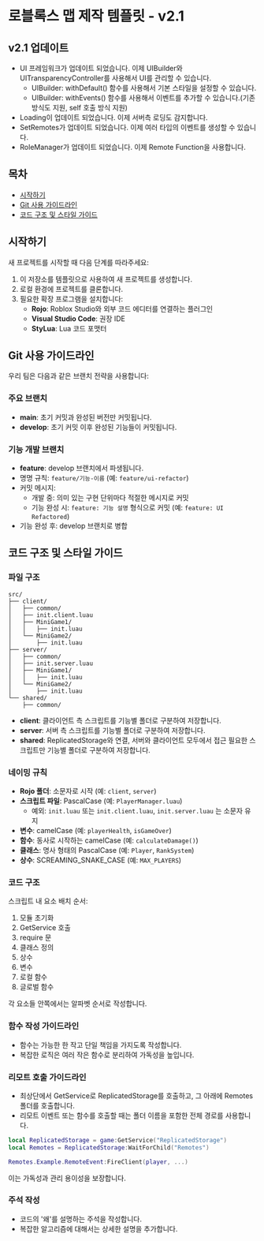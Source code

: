 # 로블록스 맵 제작 템플릿 - v2.1

## v2.1 업데이트

- UI 프레임워크가 업데이트 되었습니다. 이제 UIBuilder와 UITransparencyController를 사용해서 UI를 관리할 수 있습니다.
  - UIBuilder: withDefault() 함수를 사용해서 기본 스타일을 설정할 수 있습니다.
  - UIBuilder: withEvents() 함수를 사용해서 이벤트를 추가할 수 있습니다.(기존 방식도 지원, self 호출 방식 지원)
- Loading이 업데이트 되었습니다. 이제 서버측 로딩도 감지합니다.
- SetRemotes가 업데이트 되었습니다. 이제 여러 타입의 이벤트를 생성할 수 있습니다.
- RoleManager가 업데이트 되었습니다. 이제 Remote Function을 사용합니다.

## 목차

- [시작하기](#시작하기)
- [Git 사용 가이드라인](#git-사용-가이드라인)
- [코드 구조 및 스타일 가이드](#코드-구조-및-스타일-가이드)

## 시작하기

새 프로젝트를 시작할 때 다음 단계를 따라주세요:

1. 이 저장소를 템플릿으로 사용하여 새 프로젝트를 생성합니다.
2. 로컬 환경에 프로젝트를 클론합니다.
3. 필요한 확장 프로그램을 설치합니다:
   - **Rojo**: Roblox Studio와 외부 코드 에디터를 연결하는 플러그인
   - **Visual Studio Code**: 권장 IDE
   - **StyLua**: Lua 코드 포맷터

## Git 사용 가이드라인

우리 팀은 다음과 같은 브랜치 전략을 사용합니다:

### 주요 브랜치

- **main**: 초기 커밋과 완성된 버전만 커밋됩니다.
- **develop**: 초기 커밋 이후 완성된 기능들이 커밋됩니다.

### 기능 개발 브랜치

- **feature**: develop 브랜치에서 파생됩니다.
- 명명 규칙: `feature/기능-이름` (예: `feature/ui-refactor`)
- 커밋 메시지:
  - 개발 중: 의미 있는 구현 단위마다 적절한 메시지로 커밋
  - 기능 완성 시: `feature: 기능 설명` 형식으로 커밋 (예: `feature: UI Refactored`)
- 기능 완성 후: develop 브랜치로 병합

## 코드 구조 및 스타일 가이드

### 파일 구조

```
src/
├── client/
│   ├── common/
│   ├── init.client.luau
│   ├── MiniGame1/
│   │   ├── init.luau
│   └── MiniGame2/
│       ├── init.luau
├── server/
│   ├── common/
│   ├── init.server.luau
│   ├── MiniGame1/
│   │   ├── init.luau
│   └── MiniGame2/
│       ├── init.luau
└── shared/
    ├── common/
```

- **client**: 클라이언트 측 스크립트를 기능별 폴더로 구분하여 저장합니다.
- **server**: 서버 측 스크립트를 기능별 폴더로 구분하여 저장합니다.
- **shared**: ReplicatedStorage와 연결, 서버와 클라이언트 모두에서 접근 필요한 스크립트만 기능별 폴더로 구분하여 저장합니다.

### 네이밍 규칙

- **Rojo 폴더**: 소문자로 시작 (예: `client`, `server`)
- **스크립트 파일**: PascalCase (예: `PlayerManager.luau`)
  - 예외: `init.luau` 또는 `init.client.luau`, `init.server.luau` 는 소문자 유지
- **변수**: camelCase (예: `playerHealth`, `isGameOver`)
- **함수**: 동사로 시작하는 camelCase (예: `calculateDamage()`)
- **클래스**: 명사 형태의 PascalCase (예: `Player`, `RankSystem`)
- **상수**: SCREAMING_SNAKE_CASE (예: `MAX_PLAYERS`)

### 코드 구조

스크립트 내 요소 배치 순서:

1. 모듈 초기화
2. GetService 호출
3. require 문
4. 클래스 정의
5. 상수
6. 변수
7. 로컬 함수
8. 글로벌 함수

각 요소들 안쪽에서는 알파벳 순서로 작성합니다.

### 함수 작성 가이드라인

- 함수는 가능한 한 작고 단일 책임을 가지도록 작성합니다.
- 복잡한 로직은 여러 작은 함수로 분리하여 가독성을 높입니다.

### 리모트 호출 가이드라인

- 최상단에서 GetService로 ReplicatedStorage를 호출하고, 그 아래에 Remotes 폴더를 호출합니다.
- 리모트 이벤트 또는 함수를 호출할 때는 폴더 이름을 포함한 전체 경로를 사용합니다.

```lua
local ReplicatedStorage = game:GetService("ReplicatedStorage")
local Remotes = ReplicatedStorage:WaitForChild("Remotes")

Remotes.Example.RemoteEvent:FireClient(player, ...)
```

이는 가독성과 관리 용이성을 보장합니다.

### 주석 작성

- 코드의 '왜'를 설명하는 주석을 작성합니다.
- 복잡한 알고리즘에 대해서는 상세한 설명을 추가합니다.
